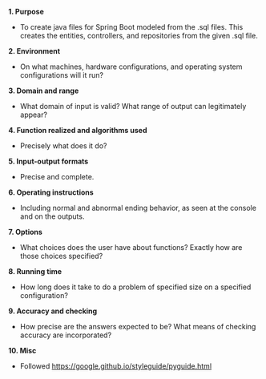**1. Purpose**
* To create java files for Spring Boot modeled from the .sql files. This creates the entities, controllers, and repositories from the given .sql file.

**2. Environment**
* On what machines, hardware configurations, and operating system configurations will it run?

**3. Domain and range**
* What domain of input is valid? What range of output can legitimately appear?

**4. Function realized and algorithms used**
* Precisely what does it do?

**5. Input-output formats**
* Precise and complete.

**6. Operating instructions**
* Including normal and abnormal ending behavior, as seen at the console and on the outputs.

**7. Options**
* What choices does the user have about functions? Exactly how are those choices specified?

**8. Running time**
* How long does it take to do a problem of specified size on a specified configuration?

**9. Accuracy and checking**
* How precise are the answers expected to be? What means of checking accuracy are
	incorporated?

**10. Misc**
* Followed https://google.github.io/styleguide/pyguide.html
